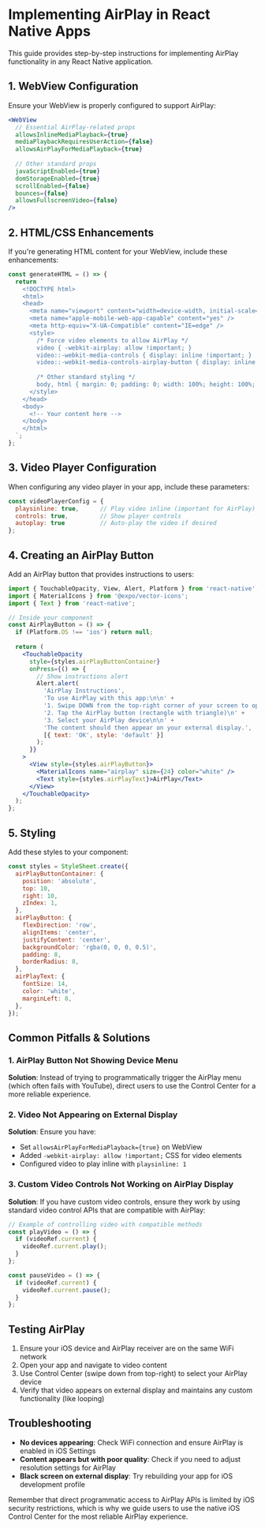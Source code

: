 # Implementing AirPlay in React Native Apps

This guide provides step-by-step instructions for implementing AirPlay functionality in any React Native application.

## 1. WebView Configuration

Ensure your WebView is properly configured to support AirPlay:

```jsx
<WebView
  // Essential AirPlay-related props
  allowsInlineMediaPlayback={true}
  mediaPlaybackRequiresUserAction={false}
  allowsAirPlayForMediaPlayback={true}
  
  // Other standard props
  javaScriptEnabled={true}
  domStorageEnabled={true}
  scrollEnabled={false}
  bounces={false}
  allowsFullscreenVideo={false}
/>
```

## 2. HTML/CSS Enhancements

If you're generating HTML content for your WebView, include these enhancements:

```javascript
const generateHTML = () => {
  return `
    <!DOCTYPE html>
    <html>
    <head>
      <meta name="viewport" content="width=device-width, initial-scale=1.0, maximum-scale=1.0, user-scalable=no" />
      <meta name="apple-mobile-web-app-capable" content="yes" />
      <meta http-equiv="X-UA-Compatible" content="IE=edge" />
      <style>
        /* Force video elements to allow AirPlay */
        video { -webkit-airplay: allow !important; }
        video::-webkit-media-controls { display: inline !important; }
        video::-webkit-media-controls-airplay-button { display: inline !important; }
        
        /* Other standard styling */
        body, html { margin: 0; padding: 0; width: 100%; height: 100%; background-color: #000; }
      </style>
    </head>
    <body>
      <!-- Your content here -->
    </body>
    </html>
  `;
};
```

## 3. Video Player Configuration

When configuring any video player in your app, include these parameters:

```javascript
const videoPlayerConfig = {
  playsinline: true,      // Play video inline (important for AirPlay)
  controls: true,         // Show player controls
  autoplay: true          // Auto-play the video if desired
};
```

## 4. Creating an AirPlay Button

Add an AirPlay button that provides instructions to users:

```jsx
import { TouchableOpacity, View, Alert, Platform } from 'react-native';
import { MaterialIcons } from '@expo/vector-icons';
import { Text } from 'react-native';

// Inside your component
const AirPlayButton = () => {
  if (Platform.OS !== 'ios') return null;
  
  return (
    <TouchableOpacity
      style={styles.airPlayButtonContainer}
      onPress={() => {
        // Show instructions alert
        Alert.alert(
          'AirPlay Instructions',
          'To use AirPlay with this app:\n\n' +
          '1. Swipe DOWN from the top-right corner of your screen to open Control Center\n' +
          '2. Tap the AirPlay button (rectangle with triangle)\n' +
          '3. Select your AirPlay device\n\n' +
          'The content should then appear on your external display.',
          [{ text: 'OK', style: 'default' }]
        );
      }}
    >
      <View style={styles.airPlayButton}>
        <MaterialIcons name="airplay" size={24} color="white" />
        <Text style={styles.airPlayText}>AirPlay</Text>
      </View>
    </TouchableOpacity>
  );
};
```

## 5. Styling

Add these styles to your component:

```javascript
const styles = StyleSheet.create({
  airPlayButtonContainer: {
    position: 'absolute',
    top: 10,
    right: 10,
    zIndex: 1,
  },
  airPlayButton: {
    flexDirection: 'row',
    alignItems: 'center',
    justifyContent: 'center',
    backgroundColor: 'rgba(0, 0, 0, 0.5)',
    padding: 8,
    borderRadius: 8,
  },
  airPlayText: {
    fontSize: 14,
    color: 'white',
    marginLeft: 8,
  },
});
```

## Common Pitfalls & Solutions

### 1. AirPlay Button Not Showing Device Menu

**Solution**: Instead of trying to programmatically trigger the AirPlay menu (which often fails with YouTube), direct users to use the Control Center for a more reliable experience.

### 2. Video Not Appearing on External Display

**Solution**: Ensure you have:
- Set `allowsAirPlayForMediaPlayback={true}` on WebView
- Added `-webkit-airplay: allow !important;` CSS for video elements
- Configured video to play inline with `playsinline: 1`

### 3. Custom Video Controls Not Working on AirPlay Display

**Solution**: If you have custom video controls, ensure they work by using standard video control APIs that are compatible with AirPlay:

```javascript
// Example of controlling video with compatible methods
const playVideo = () => {
  if (videoRef.current) {
    videoRef.current.play();
  }
};

const pauseVideo = () => {
  if (videoRef.current) {
    videoRef.current.pause();
  }
};
```

## Testing AirPlay

1. Ensure your iOS device and AirPlay receiver are on the same WiFi network
2. Open your app and navigate to video content
3. Use Control Center (swipe down from top-right) to select your AirPlay device
4. Verify that video appears on external display and maintains any custom functionality (like looping)

## Troubleshooting

- **No devices appearing**: Check WiFi connection and ensure AirPlay is enabled in iOS Settings
- **Content appears but with poor quality**: Check if you need to adjust resolution settings for AirPlay
- **Black screen on external display**: Try rebuilding your app for iOS development profile

Remember that direct programmatic access to AirPlay APIs is limited by iOS security restrictions, which is why we guide users to use the native iOS Control Center for the most reliable AirPlay experience.